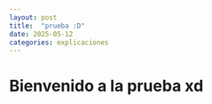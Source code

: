 ```yaml
---
layout: post
title:  "prueba :D"
date: 2025-05-12
categories: explicaciones
---
```

# Bienvenido a la prueba xd